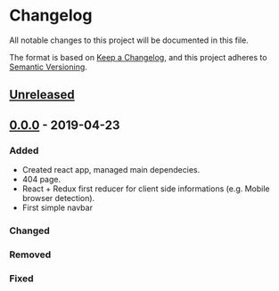 # Changelog
All notable changes to this project will be documented in this file.

The format is based on [Keep a Changelog](https://keepachangelog.com/en/1.0.0/),
and this project adheres to [Semantic Versioning](https://semver.org/spec/v2.0.0.html).

## [Unreleased]

## [0.0.0] - 2019-04-23
### Added
- Created react app, managed main dependecies.
- 404 page.
- React + Redux first reducer for client side informations (e.g. Mobile browser detection).
- First simple navbar
### Changed
### Removed
### Fixed

[Unreleased]: http://fabcoldevelop.xyz:3000
[0.0.0]: http://fabcoldevelop.xyz:3000
